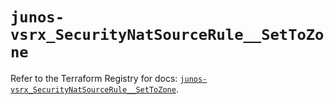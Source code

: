 # `junos-vsrx_SecurityNatSourceRule__SetToZone`

Refer to the Terraform Registry for docs: [`junos-vsrx_SecurityNatSourceRule__SetToZone`](https://registry.terraform.io/providers/juniper/junos-vsrx/20.32.106/docs/resources/security_nat_source_rule__set_to_zone).
